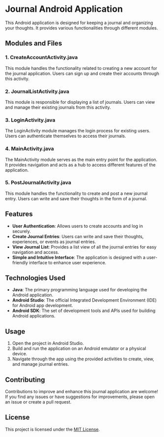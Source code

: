 # Journal Android Application

This Android application is designed for keeping a journal and organizing your thoughts. It provides various functionalities through different modules.

## Modules and Files

### 1. CreateAccountActivity.java

This module handles the functionality related to creating a new account for the journal application. Users can sign up and create their accounts through this activity.

### 2. JournalListActivity.java

This module is responsible for displaying a list of journals. Users can view and manage their existing journals from this activity.

### 3. LoginActivity.java

The LoginActivity module manages the login process for existing users. Users can authenticate themselves to access their journals.

### 4. MainActivity.java

The MainActivity module serves as the main entry point for the application. It provides navigation and acts as a hub to access different features of the application.

### 5. PostJournalActivity.java

This module handles the functionality to create and post a new journal entry. Users can write and save their thoughts in the form of a journal.

## Features

- **User Authentication**: Allows users to create accounts and log in securely.
- **Create Journal Entries**: Users can write and save their thoughts, experiences, or events as journal entries.
- **View Journal List**: Provides a list view of all the journal entries for easy navigation and access.
- **Simple and Intuitive Interface**: The application is designed with a user-friendly interface to enhance user experience.

## Technologies Used

- **Java**: The primary programming language used for developing the Android application.
- **Android Studio**: The official Integrated Development Environment (IDE) for Android app development.
- **Android SDK**: The set of development tools and APIs used for building Android applications.

## Usage

1. Open the project in Android Studio.
2. Build and run the application on an Android emulator or a physical device.
3. Navigate through the app using the provided activities to create, view, and manage journal entries.

## Contributing

Contributions to improve and enhance this journal application are welcome! If you find any issues or have suggestions for improvements, please open an issue or create a pull request.

## License

This project is licensed under the [MIT License](LICENSE).
